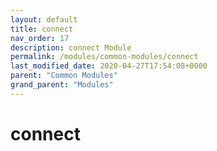 ```yaml
---
layout: default
title: connect 
nav_order: 17
description: connect Module
permalink: /modules/common-modules/connect
last_modified_date: 2020-04-27T17:54:08+0000
parent: "Common Modules"
grand_parent: "Modules"
---
```


# connect